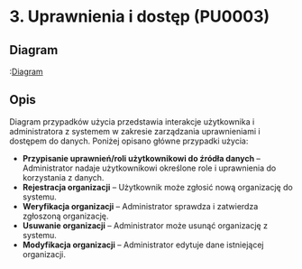 # 3. Uprawnienia i dostęp (PU0003)

## Diagram
:[Diagram](PU0003.puml)

## Opis
Diagram przypadków użycia przedstawia interakcje użytkownika i administratora z systemem w zakresie zarządzania uprawnieniami i dostępem do danych. Poniżej opisano główne przypadki użycia:

- **Przypisanie uprawnień/roli użytkownikowi do źródła danych** – Administrator nadaje użytkownikowi określone role i uprawnienia do korzystania z danych.
- **Rejestracja organizacji** – Użytkownik może zgłosić nową organizację do systemu.
- **Weryfikacja organizacji** – Administrator sprawdza i zatwierdza zgłoszoną organizację.
- **Usuwanie organizacji** – Administrator może usunąć organizację z systemu.
- **Modyfikacja organizacji** – Administrator edytuje dane istniejącej organizacji.